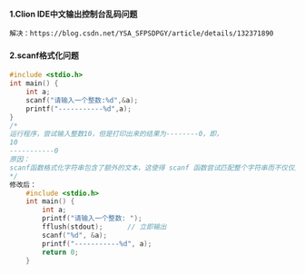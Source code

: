 #### 1.Clion IDE中文输出控制台乱码问题

```markdown
解决：https://blog.csdn.net/YSA_SFPSDPGY/article/details/132371890
```

#### 2.scanf格式化问题

```c++
#include <stdio.h>
int main() {
    int a;
    scanf("请输入一个整数:%d",&a);
    printf("-----------%d",a);
}
/*
运行程序，尝试输入整数10，但是打印出来的结果为--------0，即，
10
-----------0
原因：
scanf函数格式化字符串包含了额外的文本，这使得 scanf 函数尝试匹配整个字符串而不仅仅是数字。它试图寻找 :、%d、以及 \n 这些字符，但实际输入的数字10并不匹配该格式，所有无法存入内存空间a。
*/
修改后：
    #include <stdio.h>
    int main() {
        int a;
        printf("请输入一个整数: ");
    	fflush(stdout);      // 立即输出
        scanf("%d", &a);
        printf("-----------%d", a);
        return 0;
    }




```



























































